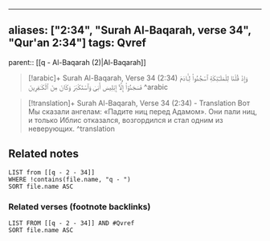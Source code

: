 
---
aliases: ["2:34", "Surah Al-Baqarah, verse 34", "Qur'an 2:34"]
tags: Qvref
---

parent:: [[q - Al-Baqarah (2)|Al-Baqarah]]

> [!arabic]+ Surah Al-Baqarah, Verse 34 (2:34)
> <span class="quran-arabic">وَإِذْ قُلْنَا لِلْمَلَـٰٓئِكَةِ ٱسْجُدُوا۟ لِـَٔادَمَ فَسَجَدُوٓا۟ إِلَّآ إِبْلِيسَ أَبَىٰ وَٱسْتَكْبَرَ وَكَانَ مِنَ ٱلْكَـٰفِرِينَ</span>
^arabic

> [!translation]+ Surah Al-Baqarah, Verse 34 (2:34) - Translation
> Вот Мы сказали ангелам: «Падите ниц перед Адамом». Они пали ниц, и только Иблис отказался, возгордился и стал одним из неверующих.
^translation



## Related notes
```dataview
LIST from [[q - 2 - 34]]
WHERE !contains(file.name, "q - ")
SORT file.name ASC
```

### Related verses (footnote backlinks)
```dataview
LIST FROM [[q - 2 - 34]] AND #Qvref
SORT file.name ASC
```

